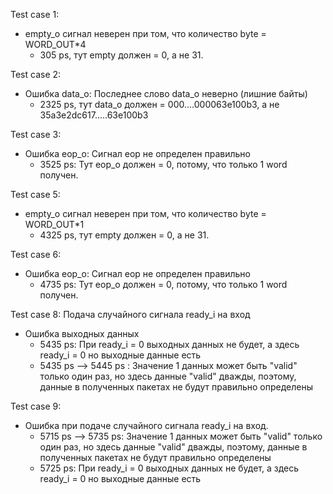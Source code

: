 Test case 1:
- empty_o сигнал неверен при том, что количество byte = WORD_OUT*4
  + 305 ps, тут empty должен = 0, а не 31.

Test case 2:
- Ошибка data_o: Последнее слово data_o неверно (лишние байты)
  + 2325 ps, тут data_o должен = 000....000063e100b3, а не 35a3e2dc617.....63e100b3

Test case 3:
- Ошибка eop_o: Сигнал eop не определен правильно
  + 3525 ps: Тут eop_o должен = 0, потому, что только 1 word получен.

Test case 5:
- empty_o сигнал неверен при том, что количество byte = WORD_OUT*1
  + 4325 ps, тут empty должен = 0, а не 31.

Test case 6:
- Ошибка eop_o: Сигнал eop не определен правильно
  + 4735 ps: Тут eop_o должен = 0, потому, что только 1 word получен.

Test case 8: Подача случайного сигнала ready_i на вход
- Ошибка выходных данных
  + 5435 ps: При ready_i = 0 выходных данных не будет, а здесь ready_i = 0 но выходные данные есть
  + 5435 ps --> 5445 ps : Значение 1 данных может быть "valid" только один раз, но здесь данные "valid" дважды, поэтому, данные в полученных пакетах не будут правильно определены

Test case 9:
- Ошибка при подаче случайного сигнала ready_i на вход.
  + 5715 ps --> 5735 ps: Значение 1 данных может быть "valid" только один раз, но здесь данные "valid" дважды, поэтому, данные в полученных пакетах не будут правильно определены
  + 5725 ps: При ready_i = 0 выходных данных не будет, а здесь ready_i = 0 но выходные данные есть
